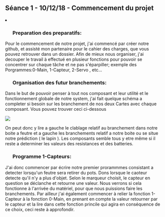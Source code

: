 <h2> Séance 1 - 10/12/18 - Commencement du projet </h2>
<li>   
  <ul><h3>Preparation des preparatifs:</h3></ul>
    <p>Pour le commencement de notre projet, j'ai commencé par créer notre github, et assisté mon partenaire pour le cahier des charges, que vous pouvez retrouver dans un dossier.
    Afin de mieux nous organiser, j'ai decouper le travail à effectué en plusieur fonctions pour pouvoir se concentrer sur chaque tâche et ne pas s'éparpiller;
    exemple des Porgrammes:0-Main, 1-Capteur, 2-Servo , etc...
    </p>
 
  <ul><h3>Organisation des futur branchements:</h3></ul>
    <p> Dans le but de pouvoir penser à tout nos composant et leur utilité et le fonctionnement globale de notre system, j'ai fait quelque schéma a completer si besoin sur les branchement de nos deux Cartes avec chaque composant.
    Vous pouvez trouver ceci ci-dessous</p>
    <img src=HT2018/Ressources/cablage.jpg>
   <p>On peut donc y lire a gauche le clablage relatif au branchement dans notre boite a feutre et a gauche les branchements relatif a notre boite ou se situe notre prédiction ( le lapin ).
    Les composants semble tous y etre même si il reste a determiner les valeurs des resistances et des batteries.</p>
  </ul>
  <ul><h3>Programme 1-Capteurs:</h3></ul>
  <p> J'ai donc commencer par écrire notre premier prorammmes consistant a detecter lorsqu'un feutre sera retirer du pots. Dons lorsque le caoteur detecte qu'il n'y a plus d'objet.
 Selon le marqueur choisit, le capteur en question se déclanche et retourne une valeur.
 Nous verrons si cela fonctionne à l'arrivée du matériel, pour que nous puissions faire les branchements.
  Par ailleur j'ai également commencer à relier la fonction 1-Capteur à la fonction 0-Main, en prenant en compte la valeur retourner par le capteur et la lire dans cette fonction princile qui agira en conséquence de ce choix, ceci reste à approfondir.
  </p> 
  </li>
